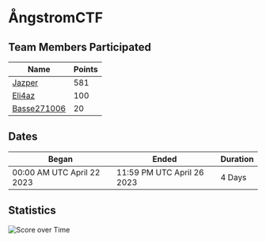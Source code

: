 # ÅngstromCTF

## Team Members Participated

| Name                                            | Points  |
|-------------------------------------------------|---------|
| [Jazper](https://github.com/j4asper)            | 581     |
| [Eli4az](https://github.com/Eli4az)             | 100     |
| [Basse271006](https://github.com/Basse271006)   | 20      |

## Dates

| Began                       | Ended                      | Duration  |
|-----------------------------|----------------------------|-----------|
| 00:00 AM UTC April 22 2023  | 11:59 PM UTC April 26 2023 | 4 Days    |

## Statistics

![Score over Time](./.images/Score%20over%20Time.png)
